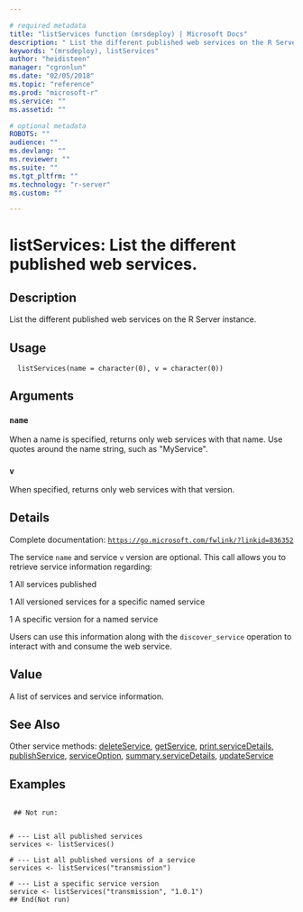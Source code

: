 ```yaml
--- 

# required metadata 
title: "listServices function (mrsdeploy) | Microsoft Docs" 
description: " List the different published web services on the R Server instance. " 
keywords: "(mrsdeploy), listServices" 
author: "heidisteen" 
manager: "cgronlun" 
ms.date: "02/05/2018" 
ms.topic: "reference" 
ms.prod: "microsoft-r" 
ms.service: "" 
ms.assetid: "" 

# optional metadata 
ROBOTS: "" 
audience: "" 
ms.devlang: "" 
ms.reviewer: "" 
ms.suite: "" 
ms.tgt_pltfrm: "" 
ms.technology: "r-server" 
ms.custom: "" 

--- 
```





 # listServices: List the different published web services. 
 ## Description

List the different published web services on the R Server instance.


 ## Usage

```   
  listServices(name = character(0), v = character(0))

```

 ## Arguments



 ### `name`
 When a name is specified, returns only web services with that  name. Use quotes around the name string, such as "MyService". 



 ### `v`
 When specified, returns only web services with that version. 



 ## Details

Complete documentation: [`https://go.microsoft.com/fwlink/?linkid=836352`](https://go.microsoft.com/fwlink/?linkid=836352)


The service `name` and service `v` version are optional. This
call allows you to retrieve service information regarding:



1 
 All services published

1 
 All versioned services for a specific named service

1 
 A specific version for a named service



Users can use this information along with the `discover_service`
operation to interact with and consume the web service.


 ## Value

A list of services and service information.

 ## See Also

Other service methods: [deleteService](deleteService.md),
[getService](getService.md),
[print.serviceDetails](print.serviceDetails.md),
[publishService](publishService.md),
[serviceOption](serviceOption.md),
[summary.serviceDetails](summary.serviceDetails.md),
[updateService](updateService.md)

 ## Examples

 ```

  ## Not run:


# --- List all published services
services <- listServices()

# --- List all published versions of a service
services <- listServices("transmission")

# --- List a specific service version
service <- listServices("transmission", "1.0.1")
 ## End(Not run) 
```

